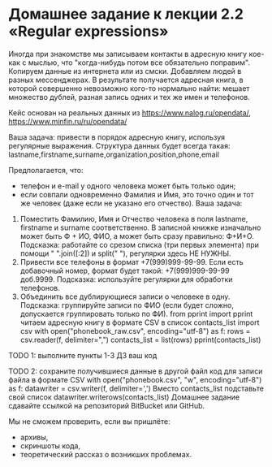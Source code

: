 # Домашнее задание к лекции 2.2 «Regular expressions»
Иногда при знакомстве мы записываем контакты в адресную книгу кое-как с мыслью, что "когда-нибудь потом все обязательно поправим". Копируем данные из интернета или из смски. Добавляем людей в разных мессенджерах. В результате получается адресная книга, в которой совершенно невозможно кого-то нормально найти: мешает множество дублей, разная запись одних и тех же имен и телефонов.

Кейс основан на реальных данных из https://www.nalog.ru/opendata/, https://www.minfin.ru/ru/opendata/

Ваша задача: привести в порядок адресную книгу, используя регулярные выражения.
Структура данных будет всегда такая:
lastname,firstname,surname,organization,position,phone,email

Предполагается, что:

- телефон и e-mail у одного человека может быть только один;
- если совпали одновременно Фамилия и Имя, это точно один и тот же человек (даже если не указано его отчество).
Ваша задача:

1. Поместить Фамилию, Имя и Отчество человека в поля lastname, firstname и surname соответственно. В записной книжке изначально может быть Ф + ИО, ФИО, а может быть сразу правильно: Ф+И+О. Подсказка: работайте со срезом списка (три первых элемента) при помощи " ".join([:2]) и split(" "), регулярки здесь НЕ НУЖНЫ.
2. Привести все телефоны в формат +7(999)999-99-99. Если есть добавочный номер, формат будет такой: +7(999)999-99-99 доб.9999. Подсказка: используйте регулярки для обработки телефонов.
3. Объединить все дублирующиеся записи о человеке в одну. Подсказка: группируйте записи по ФИО (если будет сложно, допускается группировать только по ФИ).
from pprint import pprint
 читаем адресную книгу в формате CSV в список contacts_list
import csv
with open("phonebook_raw.csv", encoding="utf-8") as f:
  rows = csv.reader(f, delimiter=",")
  contacts_list = list(rows)
pprint(contacts_list)

 TODO 1: выполните пункты 1-3 ДЗ
 ваш код

 TODO 2: сохраните получившиеся данные в другой файл
 код для записи файла в формате CSV
with open("phonebook.csv", "w", encoding="utf-8") as f:
  datawriter = csv.writer(f, delimiter=',')
   Вместо contacts_list подставьте свой список
  datawriter.writerows(contacts_list)
Домашнее задание сдавайте ссылкой на репозиторий BitBucket или GitHub.

Мы не сможем проверить, если вы пришлёте:

- архивы,
- скриншоты кода,
- теоретический рассказ о возникших проблемах.